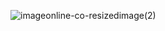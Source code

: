 ![imageonline-co-resizedimage(2)](https://user-images.githubusercontent.com/108431158/176778690-b60bde38-6f4a-4aae-b3dc-997e76648b94.png)
